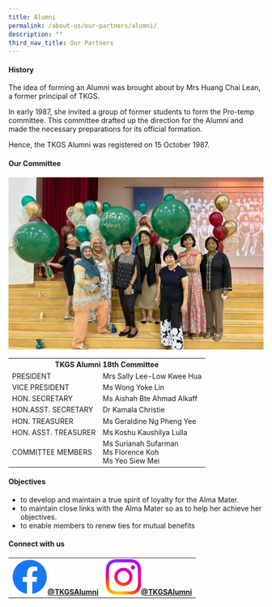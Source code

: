 ```yaml
---
title: Alumni
permalink: /about-us/our-partners/alumni/
description: ""
third_nav_title: Our Partners
---
```

<h4><strong>History</strong></h4>
<p>The idea of forming an Alumni was brought about by Mrs Huang Chai Lean, a former principal of TKGS.</p>
<p>In early 1987, she invited a group of former students to form the Pro-temp committee. This committee drafted up the direction for the Alumni and made the necessary preparations for its official formation.</p>
<p>Hence, the TKGS Alumni was registered on 15 October 1987.</p>
<h4><strong>Our Committee</strong></h4>
<img src="/images/About_us/Our_partners/2023_alumni_photo.jpg">
<table>
<tbody>
<tr>
<th style="text-align: center;" colspan="2">TKGS Alumni 18th Committee</th>
</tr>
	
<tr>
<td>PRESIDENT</td>
<td>Mrs Sally Lee-Low Kwee Hua</td>
</tr>
<tr>
<td>VICE PRESIDENT</td>
<td>Ms Wong Yoke Lin</td>
</tr>
<tr>
<td>HON. SECRETARY</td>
<td>Ms Aishah Bte Ahmad Alkaff</td>
</tr>
<tr>
<td>HON.ASST. SECRETARY</td>
<td>Dr Kamala Christie</td>
</tr>
<tr>
<td>HON. TREASURER</td>
<td>Ms Geraldine Ng Pheng Yee</td>
</tr>
<tr>
<td>HON. ASST. TREASURER</td>
<td>Ms Koshu Kaushilya Lulla</td>
</tr>
<tr>
<td>COMMITTEE MEMBERS</td>
<td>
<div>Ms Surianah Sufarman</div>
<div>Ms Florence Koh</div>
<div>Ms Yeo Siew Mei</div>
</td>
</tr>
</tbody>
</table>
<h4><strong>Objectives</strong></h4>
<ul>
<li>to develop and maintain a true spirit of loyalty for the Alma Mater.</li>
<li>to maintain close links with the Alma Mater so as to help her achieve her objectives.</li>
<li>to enable members to renew ties for mutual benefits</li>
</ul>
<h4><strong>Connect with us</strong></h4>
<table>
	<tbody>
		<tr>
			<td style="text-align: center"><b><a href="https://www.facebook.com/profile.php?id=100057374841835"><img style="width: 70px;" src="/images/Standard/FB_icon.png">@TKGSAlumni</a></b>
			</td>
			<td style="text-align: center"><b>
		<a href="https://www.instagram.com/tkgs.alumni/?igshid=YmMyMTA2M2Y%3D"><img style="width: 70px;" src="/images/Standard/IG_icon.png">@TKGSAlumni</a></b>
			</td>
		</tr>
	</tbody>
	</table>